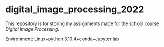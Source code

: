 # digital_image_processing_2022

This repository is for storing my assignments made for the school course *Digital Image Processing*.

Environment: Linux+python 3.10.4+conda+Jupyter lab
